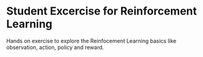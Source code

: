 # Student Excercise for Reinforcement Learning #

Hands on exercise to explore the Reinfocement Learning basics like observation, action, policy and reward.
